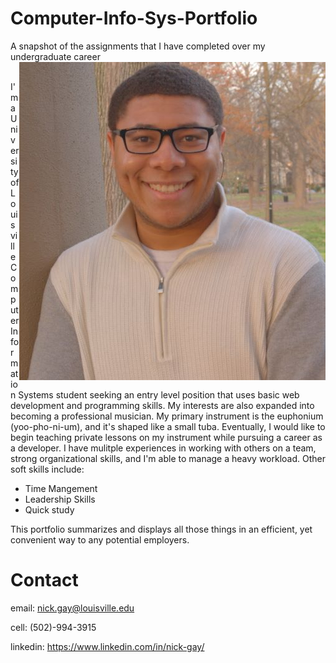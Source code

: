 # Computer-Info-Sys-Portfolio
A snapshot of the assignments that I have completed over my undergraduate career <img align="right" src="https://github.com/NickG1216/Files/blob/master/DSC_0005-1.jpg">

<br>
I'm a University of Louisville Computer Information Systems student seeking an entry level position that uses basic web development and programming skills. My interests are also expanded into becoming a professional musician. My primary instrument is the euphonium (yoo-pho-ni-um), and it's shaped like a small tuba. Eventually, I would like to begin teaching private lessons on my instrument while pursuing a career as a developer. I have mulitple experiences in working with others on a team, strong organizational skills, and I'm able to manage a heavy workload. Other soft skills include:

* Time Mangement
* Leadership Skills
* Quick study

This portfolio summarizes and displays all those things in an efficient, yet convenient way to any potential employers.


# Contact
email: nick.gay@louisville.edu

cell: (502)-994-3915

linkedin: https://www.linkedin.com/in/nick-gay/
